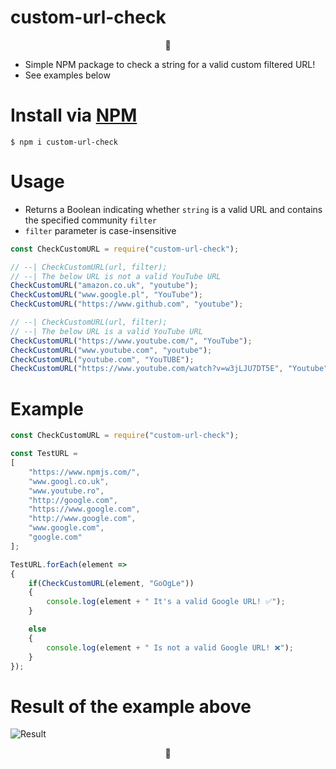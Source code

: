 # custom-url-check

<p align="center">🐜</p>

* Simple NPM package to check a string for a valid custom filtered URL!
* See examples below

# Install via [NPM](https://www.npmjs.com/package/custom-url-check)

`$ npm i custom-url-check `

# Usage

- Returns a Boolean indicating whether `string` is a valid URL and contains the specified community `filter`
- `filter` parameter is case-insensitive

```javascript
const CheckCustomURL = require("custom-url-check");

// --| CheckCustomURL(url, filter);
// --| The below URL is not a valid YouTube URL
CheckCustomURL("amazon.co.uk", "youtube");
CheckCustomURL("www.google.pl", "YouTube");
CheckCustomURL("https://www.github.com", "youtube");

// --| CheckCustomURL(url, filter);
// --| The below URL is a valid YouTube URL
CheckCustomURL("https://www.youtube.com/", "YouTube");
CheckCustomURL("www.youtube.com", "youtube");
CheckCustomURL("youtube.com", "YouTUBE");
CheckCustomURL("https://www.youtube.com/watch?v=w3jLJU7DT5E", "Youtube");
```

# Example

```javascript
const CheckCustomURL = require("custom-url-check");

const TestURL = 
[
    "https://www.npmjs.com/",
    "www.googl.co.uk",
    "www.youtube.ro",
    "http://google.com",
    "https://www.google.com",
    "http://www.google.com",
    "www.google.com",
    "google.com"
];

TestURL.forEach(element =>
{
    if(CheckCustomURL(element, "GoOgLe"))
    {
        console.log(element + " It's a valid Google URL! ✅");
    }

    else
    {
        console.log(element + " Is not a valid Google URL! ❌");
    }
});
```

# Result of the example above

![Result](https://i.imgur.com/0xi85A5.png)

<p align="center">🐜</p>
